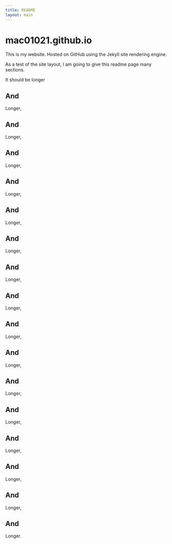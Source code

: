 ```yaml
---
title: README
layout: main
---
```


mac01021.github.io
==================
This is my website.  Hosted on GitHub using  the Jekyll site rendering engine.

As a test of the site layout, I am going to give this readme page many 
sections.


It should be longer




And
---

Longer,


And
---

Longer,

And
---

Longer,

And
---

Longer,

And
---

Longer,

And
---

Longer,

And
---

Longer,

And
---

Longer,

And
---

Longer,

And
---

Longer,

And
---

Longer,

And
---

Longer,

And
---

Longer,

And
---

Longer,

And
---

Longer,

And
---

Longer.

